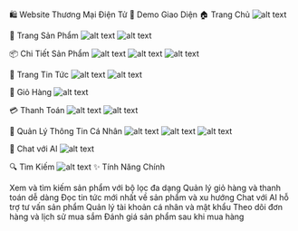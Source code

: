 🛍️ Website Thương Mại Điện Tử
📱 Demo Giao Diện
🏠 Trang Chủ
![alt text](public/home.jpg)

🛒 Trang Sản Phẩm
![alt text](public/product.jpg)
![alt text](public/filter.jpg)

📦 Chi Tiết Sản Phẩm
![alt text](public/show.jpg)
![alt text](public/discription.jpg)
![alt text](public/rating.jpg)

📰 Trang Tin Tức
![alt text](public/new.jpg)
![alt text](public/shownew.jpg)

🛒 Giỏ Hàng
![alt text](public/cart.jpg)

💳 Thanh Toán
![alt text](public/order.jpg)
![alt text](public/addaddress.jpg)

👤 Quản Lý Thông Tin Cá Nhân
![alt text](public/profile.jpg)
![alt text](password.png)
![alt text](user.png)


🤖 Chat với AI
![alt text](public/ai.jpg)

🔍 Tìm Kiếm
![alt text](public/search.jpg)
✨ Tính Năng Chính

Xem và tìm kiếm sản phẩm với bộ lọc đa dạng
Quản lý giỏ hàng và thanh toán dễ dàng
Đọc tin tức mới nhất về sản phẩm và xu hướng
Chat với AI hỗ trợ tư vấn sản phẩm
Quản lý tài khoản cá nhân và mật khẩu
Theo dõi đơn hàng và lịch sử mua sắm
Đánh giá sản phẩm sau khi mua hàng